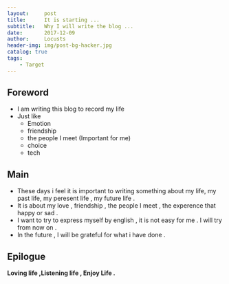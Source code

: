 ```yaml
---
layout:     post
title:      It is starting ...
subtitle:   Why I will write the blog ...
date:       2017-12-09
author:     Locusts
header-img: img/post-bg-hacker.jpg
catalog: true
tags:
    - Target
---
```



## Foreword

- I am writing this blog to record my life
- Just like
     - Emotion
     - friendship
     - the people I meet (Important for me)
     - choice
     - tech
     

## Main

   - These days i feel it is important to writing something about my life, my past life, my peresent life , my future life .
   - It is about my love , friendship , the people I meet , the experence that happy or sad .
   - I want to try to express myself by english , it is not easy for me . I will try from now on .
   - In the future , I will be grateful for what i have done .
       

## Epilogue

   **Loving life ,Listening life , Enjoy Life .**


